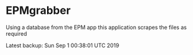 # EPMgrabber
Using a database from the EPM app this application scrapes the files as required


Latest backup: Sun Sep 1 00:38:01 UTC 2019
